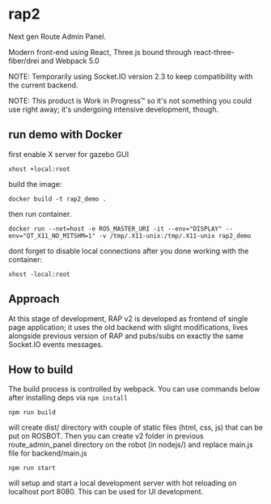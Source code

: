 # rap2

Next gen Route Admin Panel.

Modern front-end using React, Three.js bound through react-three-fiber/drei and Webpack 5.0

NOTE: Temporarily using Socket.IO version 2.3 to keep compatibility with the current backend.

NOTE: This product is Work in Progress™ so it's not something you could use right away; it's undergoing intensive development, though.

## run demo with Docker

first enable X server for gazebo GUI

```
xhost +local:root
```

build the image:

```
docker build -t rap2_demo .
```

then run container.

```
docker run --net=host -e ROS_MASTER_URI -it --env="DISPLAY" --env="QT_X11_NO_MITSHM=1" -v /tmp/.X11-unix:/tmp/.X11-unix rap2_demo
```

dont forget to disable local connections after you done working with the container:

```
xhost -local:root
```

## Approach

At this stage of development, RAP v2 is developed as frontend of single page application; it uses the old backend with slight modifications, lives alongside previous version of RAP and pubs/subs on exactly the same Socket.IO events messages.

## How to build

The build process is controlled by webpack. You can use commands below after installing deps via `npm install`

`npm run build`

will create dist/ directory with couple of static files (html, css, js) that can be put on ROSBOT. Then you can create v2 folder in previous route_admin_panel directory on the robot (in nodejs/) and replace main.js file for backend/main.js

`npm run start`

will setup and start a local development server with hot reloading on localhost port 8080. This can be used for UI development.


